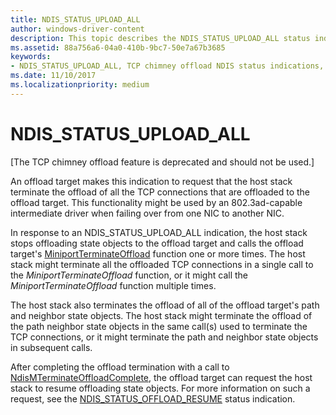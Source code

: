 ```yaml
---
title: NDIS_STATUS_UPLOAD_ALL
author: windows-driver-content
description: This topic describes the NDIS_STATUS_UPLOAD_ALL status indication.
ms.assetid: 88a756a6-04a0-410b-9bc7-50e7a67b3685
keywords:
- NDIS_STATUS_UPLOAD_ALL, TCP chimney offload NDIS status indications, NDIS_STATUS_UPLOAD_ALL WDK, NDIS_STATUS_UPLOAD_ALL networking
ms.date: 11/10/2017
ms.localizationpriority: medium
---
```


# NDIS_STATUS_UPLOAD_ALL

\[The TCP chimney offload feature is deprecated and should not be used.\]

An offload target makes this indication to request that the host stack terminate the offload of all the TCP connections that are offloaded to the offload target. This functionality might be used by an 802.3ad-capable intermediate driver when failing over from one NIC to another NIC.

In response to an NDIS_STATUS_UPLOAD_ALL indication, the host stack stops offloading state objects to the offload target and calls the offload target's [MiniportTerminateOffload](https://msdn.microsoft.com/library/windows/hardware/ff559468) function one or more times. The host stack might terminate all the offloaded TCP connections in a single call to the *MiniportTerminateOffload* function, or it might call the *MiniportTerminateOffload* function multiple times.

The host stack also terminates the offload of all of the offload target's path and neighbor state objects. The host stack might terminate the offload of the path neighbor state objects in the same call(s) used to terminate the TCP connections, or it might terminate the path and neighbor state objects in subsequent calls.

After completing the offload termination with a call to [NdisMTerminateOffloadComplete](https://msdn.microsoft.com/library/windows/hardware/ff563685), the offload target can request the host stack to resume offloading state objects. For more information on such a request, see the [NDIS_STATUS_OFFLOAD_RESUME](ndis-status-offload-resume.md) status indication.

